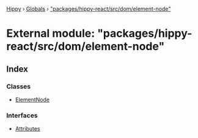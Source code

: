 [Hippy](../README.md) › [Globals](../globals.md) › ["packages/hippy-react/src/dom/element-node"](_packages_hippy_react_src_dom_element_node_.md)

# External module: "packages/hippy-react/src/dom/element-node"

## Index

### Classes

* [ElementNode](../classes/_packages_hippy_react_src_dom_element_node_.elementnode.md)

### Interfaces

* [Attributes](../interfaces/_packages_hippy_react_src_dom_element_node_.attributes.md)
